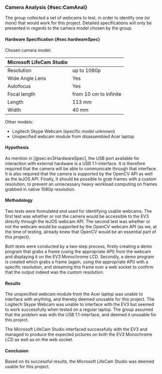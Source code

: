 ### Camera Analysis {#sec:CamAnal}

The group collected a set of webcams to test, in order to identify one (or more) that would work for this project. Detailed specifications will only be presented in regards to the camera model chosen by the group.

#### Hardware Specification {#sec:hardwareSpec}
Chosen camera model:

| Microsoft LifeCam Studio        |             |
| ----------------- |:------------|
| Resolution        | up to 1080p  |
| Wide Angle Lens  | Yes         |
| Autofocus        | Yes |
| Focal length      | from 10 cm to infinite |
| Length            | 113 mm |
| Width             | 40 mm |

Other models:
* Logitech Skype Webcam (specific model unknown)
* Unspecified webcam module from disassembled Acer laptop

#### Hypothesis 
As mention in [@sec:ev3HardwareSpec], the USB port available for interaction with external hardware is a USB 1.1-interface. It is therefore required that the camera will be able to communicate through that interface.
It is also required that the camera is supported by the OpenCV API as well as the leJOS API. Finally, it should be possible to grab frames with a custom resolution, to prevent an unnecessary heavy workload computing on frames grabbed in native 1080p resolution.

#### Methodology
Two tests were formulated and used for identifying usable webcams.
The first test was whether or not the camera would be accessible to the EV3 directly through the leJOS webcam API.
The second test was whether or not the webcam would be supported by the OpenCV webcam API (as we, at the time of testing, already knew that OpenCV would be an essential part of this project).

Both tests were conducted by a two-step process, firstly creating a demo program that grabs a frame (using the appropriate API) from the webcam and displaying it on the EV3 Monochrome LCD. Secondly, a demo program is created which grabs a frame (again, using the appropriate API) with a specific resolution, and streaming this frame over a web socket to confirm that the output indeed was the custom resolution.

#### Results
The unspecified webcam module from the Acer laptop was unable to interface with anything, and thereby deemed unusable for this project. 
The Logitech Skype Webcam was unable to interface with the EV3 but seemed to work successfully when tested on a regular laptop. The group assumed that the problem was with the USB 1.1-interface, and deemed it unusable for this project.

The Microsoft LifeCam Studio interfaced successfully with the EV3 and managed to produce the expected pictures on both the EV3 Monochrome LCD as well as on the web socket. 

#### Conclusion
Based on its successful results, the Microsoft LifeCam Studio was deemed usable for this project.

